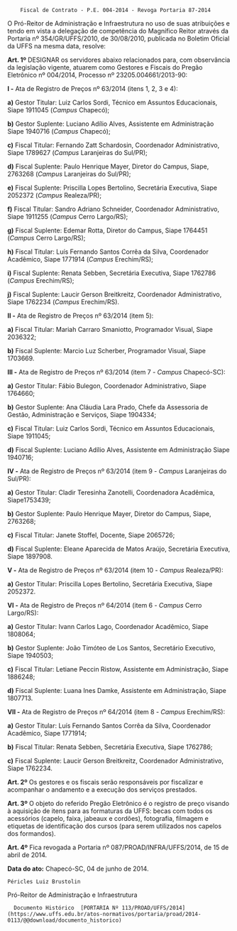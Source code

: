         Fiscal de Contrato - P.E. 004-2014 - Revoga Portaria 87-2014  

O Pró-Reitor de Administração e Infraestrutura no uso de suas atribuições e tendo em vista a delegação de competência do Magnífico Reitor através da Portaria nº 354/GR/UFFS/2010, de 30/08/2010, publicada no Boletim Oficial da UFFS na mesma data, resolve:

 **Art. 1º** DESIGNAR os servidores abaixo relacionados para, com observância da legislação vigente, atuarem como Gestores e Fiscais do Pregão Eletrônico nº 004/2014, Processo nº 23205.004661/2013-90:

 **I -** Ata de Registro de Preços nº 63/2014 (itens 1, 2, 3 e 4):

 **a)** Gestor Titular: Luiz Carlos Sordi, Técnico em Assuntos Educacionais, Siape 1911045 (*Campus* Chapecó);

 **b)** Gestor Suplente: Luciano Adílio Alves, Assistente em Administração Siape 1940716 (*Campus* Chapecó);

 **c)** Fiscal Titular: Fernando Zatt Schardosin, Coordenador Administrativo, Siape 1789627 (*Campus* Laranjeiras do Sul/PR);

 **d)** Fiscal Suplente: Paulo Henrique Mayer, Diretor do Campus, Siape, 2763268 (*Campus* Laranjeiras do Sul/PR);

 **e)** Fiscal Suplente: Priscilla Lopes Bertolino, Secretária Executiva, Siape 2052372 (*Campus* Realeza/PR);

 **f)** Fiscal Titular: Sandro Adriano Schneider, Coordenador Administrativo, Siape 1911255 (*Campus* Cerro Largo/RS);

 **g)** Fiscal Suplente: Edemar Rotta, Diretor do Campus, Siape 1764451 (*Campus* Cerro Largo/RS);

 **h)** Fiscal Titular: Luís Fernando Santos Corrêa da Silva, Coordenador Acadêmico, Siape 1771914 (*Campus* Erechim/RS);

 **i)** Fiscal Suplente: Renata Sebben, Secretária Executiva, Siape 1762786 (*Campus* Erechim/RS);

 **j)** Fiscal Suplente: Laucir Gerson Breitkreitz, Coordenador Administrativo, Siape 1762234 (*Campus* Erechim/RS).

 **II -** Ata de Registro de Preços nº 63/2014 (item 5):

 **a)** Fiscal Titular: Mariah Carraro Smaniotto, Programador Visual, Siape 2036322;

 **b)** Fiscal Suplente: Marcio Luz Scherber, Programador Visual, Siape 1703669.

 **III -** Ata de Registro de Preços nº 63/2014 (item 7 - *Campus* Chapecó-SC):

 **a)** Gestor Titular: Fábio Bulegon, Coordenador Administrativo, Siape 1764660;

 **b)** Gestor Suplente: Ana Cláudia Lara Prado, Chefe da Assessoria de Gestão, Administração e Serviços, Siape 1904334;

 **c)** Fiscal Titular: Luiz Carlos Sordi, Técnico em Assuntos Educacionais, Siape 1911045;

 **d)** Fiscal Suplente: Luciano Adílio Alves, Assistente em Administração Siape 1940716;

 **IV -** Ata de Registro de Preços nº 63/2014 (item 9 - *Campus* Laranjeiras do Sul/PR):

 **a)** Gestor Titular: Cladir Teresinha Zanotelli, Coordenadora Acadêmica, Siape1753439;

 **b)** Gestor Suplente: Paulo Henrique Mayer, Diretor do Campus, Siape, 2763268;

 **c)** Fiscal Titular: Janete Stoffel, Docente, Siape 2065726;

 **d)** Fiscal Suplente: Eleane Aparecida de Matos Araújo, Secretária Executiva, Siape 1897908.

 **V -** Ata de Registro de Preços nº 63/2014 (item 10 - *Campus* Realeza/PR):

 **a)** Gestor Titular: Priscilla Lopes Bertolino, Secretária Executiva, Siape 2052372.

 **VI -** Ata de Registro de Preços nº 64/2014 (item 6 - *Campus* Cerro Largo/RS):

 **a)** Gestor Titular: Ivann Carlos Lago, Coordenador Acadêmico, Siape 1808064;

 **b)** Gestor Suplente: João Timóteo de Los Santos, Secretário Executivo, Siape 1940503;

 **c)** Fiscal Titular: Letiane Peccin Ristow, Assistente em Administração, Siape 1886248;

 **d)** Fiscal Suplente: Luana Ines Damke, Assistente em Administração, Siape 1807713.

 **VII -** Ata de Registro de Preços nº 64/2014 (item 8 - *Campus* Erechim/RS):

 **a)** Gestor Titular: Luís Fernando Santos Corrêa da Silva, Coordenador Acadêmico, Siape 1771914;

 **b)** Fiscal Titular: Renata Sebben, Secretária Executiva, Siape 1762786;

 **c)** Fiscal Suplente: Laucir Gerson Breitkreitz, Coordenador Administrativo, Siape 1762234.

 **Art. 2º** Os gestores e os fiscais serão responsáveis por fiscalizar e acompanhar o andamento e a execução dos serviços prestados.

 **Art. 3º** O objeto do referido Pregão Eletrônico é o registro de preço visando à aquisição de itens para as formaturas da UFFS: becas com todos os acessórios (capelo, faixa, jabeaux e cordões), fotografia, filmagem e etiquetas de identificação dos cursos (para serem utilizados nos capelos dos formandos).

 **Art. 4º** Fica revogada a Portaria nº 087/PROAD/INFRA/UFFS/2014, de 15 de abril de 2014.

  

   **Data do ato:** Chapecó-SC, 04 de junho de 2014.   
 

    Péricles Luiz Brustolin   
 Pró-Reitor de Administração e Infraestrutura 

      Documento Histórico  [PORTARIA Nº 113/PROAD/UFFS/2014](https://www.uffs.edu.br/atos-normativos/portaria/proad/2014-0113/@@download/documento_historico)     
      